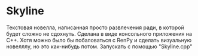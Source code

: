 # Skyline
Текстовая новелла, написанная просто развлечения ради, в которой будет сложно не сдохнуть. Сделана в виде консольного приложения на С++. Хотя можно было бы побаловаться с RenPy и сделать визуальную новелллу, но это как-нибудь потом. 
Запускать с помощью "Skyline.cpp"
